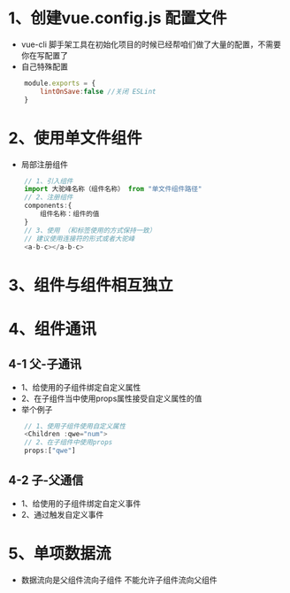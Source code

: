 # 1、创建vue.config.js 配置文件
- vue-cli 脚手架工具在初始化项目的时候已经帮咱们做了大量的配置，不需要你在写配置了
- 自己特殊配置
```javascript
    module.exports = {
        lintOnSave:false //关闭 ESLint
    }

```


# 2、使用单文件组件
- 局部注册组件

```javascript
    // 1、引入组件
    import 大驼峰名称（组件名称） from "单文件组件路径"
    // 2、注册组件
    components:{
        组件名称：组件的值
    }
    // 3、使用 （和标签使用的方式保持一致）
    // 建议使用连接符的形式或者大驼峰
    <a-b-c></a-b-c>

```

# 3、组件与组件相互独立 

# 4、组件通讯
## 4-1 父-子通讯
- 1、给使用的子组件绑定自定义属性 
- 2、在子组件当中使用props属性接受自定义属性的值
- 举个例子
```javascript
    // 1、使用子组件使用自定义属性
    <Children :qwe="num">
    // 2、在子组件中使用props
    props:["qwe"]
```

## 4-2 子-父通信
- 1、给使用的子组件绑定自定义事件 
- 2、通过触发自定义事件


# 5、单项数据流  
-  数据流向是父组件流向子组件 不能允许子组件流向父组件
